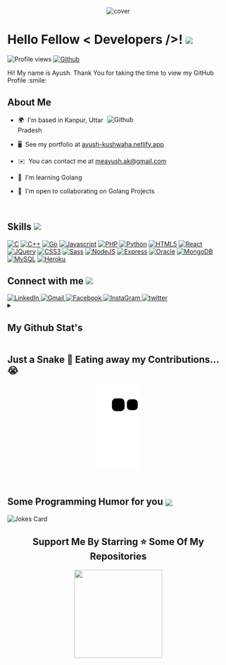 <div align="center">
<img width="" height = "" src="https://miro.medium.com/max/1444/1*Z5-lWkyzcRB5ahgm9qyxvg.png" alt="cover" />
</div>
<h1> Hello Fellow < Developers />! <img src = "https://raw.githubusercontent.com/MartinHeinz/MartinHeinz/master/wave.gif" width = 30px> </h1>
<p align='center'>
</p>

![Profile views](https://visitor-badge.glitch.me/badge?page_id=me-ayush.me-ayush)
[![Github](https://img.shields.io/github/followers/me-ayush?label=Follow&style=social)](https://github.com/me-ayush)

<div size='20px'> Hi! My name is Ayush. Thank You for taking the time to view my GitHub Profile :smile:
</div>

<h2> About Me </h2>

<img width="55%" align="right" alt="Github" src="https://raw.githubusercontent.com/onimur/.github/master/.resources/git-header.svg" />

* 🌍  I'm based in Kanpur, Uttar Pradesh
 
* 🖥️  See my portfolio at [ayush-kushwaha.netlify.app](http://ayush-kushwaha.netlify.app/)
 
* ✉️  You can contact me at [meayush.ak@gmail.com](mailto:meayush.ak@gmail.com)
 
* 🧠  I'm learning Golang

* 🤝  I'm open to collaborating on Golang Projects
 

<br>


<h2> Skills <img src = "https://media2.giphy.com/media/QssGEmpkyEOhBCb7e1/giphy.gif?cid=ecf05e47a0n3gi1bfqntqmob8g9aid1oyj2wr3ds3mg700bl&rid=giphy.gif" width = 32px> </h2>

<p align="left">
<a href="https://docs.microsoft.com/en-us/cpp/?view=msvc-170" target="_blank" rel="noreferrer"><img src="https://raw.githubusercontent.com/danielcranney/readme-generator/main/public/icons/skills/c-colored.svg" width="36" height="36" alt="C" /></a>
<a href="https://docs.microsoft.com/en-us/cpp/?view=msvc-170" target="_blank" rel="noreferrer"><img src="https://raw.githubusercontent.com/danielcranney/readme-generator/main/public/icons/skills/cplusplus-colored.svg" width="36" height="36" alt="C++" /></a>
<a href="https://go.dev/doc/" target="_blank" rel="noreferrer"><img src="https://raw.githubusercontent.com/danielcranney/readme-generator/main/public/icons/skills/go-colored.svg" width="36" height="36" alt="Go" /></a>
<a href="https://developer.mozilla.org/en-US/docs/Web/JavaScript" target="_blank" rel="noreferrer"><img src="https://raw.githubusercontent.com/danielcranney/readme-generator/main/public/icons/skills/javascript-colored.svg" width="36" height="36" alt="Javascript" /></a>
<a href="https://www.php.net/" target="_blank" rel="noreferrer"><img src="https://raw.githubusercontent.com/danielcranney/readme-generator/main/public/icons/skills/php-colored.svg" width="36" height="36" alt="PHP" /></a>
<a href="https://www.python.org/" target="_blank" rel="noreferrer"><img src="https://raw.githubusercontent.com/danielcranney/readme-generator/main/public/icons/skills/python-colored.svg" width="36" height="36" alt="Python" /></a>
<a href="https://developer.mozilla.org/en-US/docs/Glossary/HTML5" target="_blank" rel="noreferrer"><img src="https://raw.githubusercontent.com/danielcranney/readme-generator/main/public/icons/skills/html5-colored.svg" width="36" height="36" alt="HTML5" /></a>
<a href="https://reactjs.org/" target="_blank" rel="noreferrer"><img src="https://raw.githubusercontent.com/danielcranney/readme-generator/main/public/icons/skills/react-colored.svg" width="36" height="36" alt="React" /></a>
<a href="https://jquery.com/" target="_blank" rel="noreferrer"><img src="https://raw.githubusercontent.com/danielcranney/readme-generator/main/public/icons/skills/jquery-colored.svg" width="36" height="36" alt="JQuery" /></a>
<a href="https://www.w3.org/TR/CSS/#css" target="_blank" rel="noreferrer"><img src="https://raw.githubusercontent.com/danielcranney/readme-generator/main/public/icons/skills/css3-colored.svg" width="36" height="36" alt="CSS3" /></a>
<a href="https://sass-lang.com/" target="_blank" rel="noreferrer"><img src="https://raw.githubusercontent.com/danielcranney/readme-generator/main/public/icons/skills/sass-colored.svg" width="36" height="36" alt="Sass" /></a>
<a href="https://nodejs.org/en/" target="_blank" rel="noreferrer"><img src="https://raw.githubusercontent.com/danielcranney/readme-generator/main/public/icons/skills/nodejs-colored.svg" width="36" height="36" alt="NodeJS" /></a>
<a href="https://expressjs.com/" target="_blank" rel="noreferrer"><img src="https://raw.githubusercontent.com/danielcranney/readme-generator/main/public/icons/skills/express-colored.svg" width="36" height="36" alt="Express" /></a>
<a href="https://www.oracle.com/uk/index.html" target="_blank" rel="noreferrer"><img src="https://raw.githubusercontent.com/danielcranney/readme-generator/main/public/icons/skills/oracle-colored.svg" width="36" height="36" alt="Oracle" /></a>
<a href="https://www.mongodb.com/" target="_blank" rel="noreferrer"><img src="https://raw.githubusercontent.com/danielcranney/readme-generator/main/public/icons/skills/mongodb-colored.svg" width="36" height="36" alt="MongoDB" /></a>
<a href="https://www.mysql.com/" target="_blank" rel="noreferrer"><img src="https://raw.githubusercontent.com/danielcranney/readme-generator/main/public/icons/skills/mysql-colored.svg" width="36" height="36" alt="MySQL" /></a>
<a href="https://www.heroku.com/" target="_blank" rel="noreferrer"><img src="https://raw.githubusercontent.com/danielcranney/readme-generator/main/public/icons/skills/heroku-colored.svg" width="36" height="36" alt="Heroku" /></a>
</p>




<h2> Connect with me <img src='https://raw.githubusercontent.com/ShahriarShafin/ShahriarShafin/main/Assets/handshake.gif' width="100px"> </h2>

<!-- <p align="left">
<a href="https://www.facebook.com/meayush.ak" target="_blank" rel="noreferrer"><img src="https://raw.githubusercontent.com/danielcranney/readme-generator/main/public/icons/socials/facebook.svg" width="32" height="32" /></a>
<a href="https://www.github.com/me-ayush" target="_blank" rel="noreferrer"><img src="https://raw.githubusercontent.com/danielcranney/readme-generator/main/public/icons/socials/github.svg" width="32" height="32" /></a>
<a href="http://www.instagram.com/_.ayush_kushwaha._" target="_blank" rel="noreferrer"><img src="https://raw.githubusercontent.com/danielcranney/readme-generator/main/public/icons/socials/instagram.svg" width="32" height="32" /></a>
<a href="https://www.linkedin.com/in/ayushkushwaha" target="_blank" rel="noreferrer"><img src="https://raw.githubusercontent.com/danielcranney/readme-generator/main/public/icons/socials/linkedin.svg" width="32" height="32" /></a>
<a href="https://www.twitter.com/ayush__kushwaha" target="_blank" rel="noreferrer"><img src="https://raw.githubusercontent.com/danielcranney/readme-generator/main/public/icons/socials/twitter.svg" width="32" height="32" /></a>
</p> -->

<a href="http://www.linkedin.com/in/ayushkushwaha" target="_blank">
<img align="top" alt="LinkedIn" src="https://img.shields.io/badge/LinkedIn-0077B5?style=for-the-badge&logo=linkedin&logoColor=white" /> 
</a>


<a href="mailto:meayush.ak@gmail.com" target="_blank">
<img align="top" alt="Gmail" src="https://img.shields.io/badge/Gmail-E4405F?style=for-the-badge&logo=gmail&logoColor=white" />
</a>

<a href="http://www.facebook.com/meayush.ak" target="_blank">
<img align="top" alt="Facebook" src="https://img.shields.io/badge/Facebook-6150c8?style=for-the-badge&logo=Facebook&logoColor=white" />
</a>

<a href="http://www.instagram.com/_.ayush_kushwaha._" target="_blank">
<img align="top" alt="InstaGram" src="https://img.shields.io/badge/Instagram-e84869?style=for-the-badge&logo=instagram&logoColor=white" />
</a>

<a href="https://www.twitter.com/ayush__kushwaha" target="_blank">
<img align="top" alt="twitter" src="https://img.shields.io/badge/Twitter-FFF?style=for-the-badge&logo=twitter&logoColor=blue" />
</a>


<!-- [<img align="top" alt="Github" src="https://img.shields.io/badge/Github-FE7A16?style=for-the-badge&logo=Github&logoColor=white" />](https://github.com/me-ayush)

[<img align="top" alt="twitter" src="https://img.shields.io/badge/Twitter-0A0A0A?style=for-the-badge&logo=Twitter&logoColor=white" />](https://www.twitter.com/ayush__kushwaha)

<!-- [<img align="top" alt="Leetcode" src="https://img.shields.io/badge/Leetcode-2962FF?style=for-the-badge&logo=leetcode&logoColor=white" />](https://leetcode.com/ayush_kushwaha) -->


<details>
 <summary>
<h2>My Github Stat's</h2>
 </summary>
 
 ![Ayush's 𝚐𝚒𝚝𝚑𝚞𝚋 𝚐𝚛𝚊𝚙𝚑](https://activity-graph.herokuapp.com/graph?username=me-ayush&theme=redical&hide_border=true&area=true)
| ![Ayush's github stats](https://github-readme-stats.vercel.app/api?username=me-ayush&show_icons=true&theme=radical)             | ![Ayush GitHub Streak](https://github-readme-streak-stats.herokuapp.com/?user=me-ayush&theme=radical)                                                                                                           |
| --------------------------------------------------------------------------------------------------------------------------------- | ----------------------------------------------------------------------------------------------------------------------------------------------------------------------------------------------------------------- |
<!-- | ![Top Langs](https://github-readme-stats.vercel.app/api/top-langs/?username=me-ayush&langs_count=8&theme=radical&layout=compact) | ![Github Stars](https://github-readme-stats.vercel.app/api?username=me-ayush&show_icons=true&locale=en&count_private=true&hide_rank=true&custom_title=My%20GitHub%20Stats&disable_animations=true&theme=radical) | -->

</details>
 
## Just a Snake 🐍 Eating away my Contributions...😭
<p align='center'><img src='https://raw.githubusercontent.com/me-ayush/me-ayush/output/github-contribution-grid-snake.svg'></p>
 
 <br>
 
<h2> Some Programming Humor for you <img align ='center' src='https://media2.giphy.com/media/UQDSBzfyiBKvgFcSTw/giphy.gif?cid=ecf05e47p3cd513axbek3f56ti3jzizq8hincw20jauyyfyw&rid=giphy.gif' width = '32px'></h2>
 
![Jokes Card](https://readme-jokes.vercel.app/api?theme=radical)
 
 
<h2 align='center'>Support Me By Starring ⭐ Some Of My Repositories</h2>
<p align='center'>
<img src="https://media.giphy.com/media/O51MQ3DduOcGW6ofR3/giphy.gif" width="200" height="200" frameBorder="0" class="giphy-embed" allowFullScreen></img></p>
<br>
